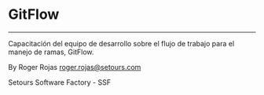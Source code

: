 # GitFlow
-------------------------------------------------------------------------------------------------
Capacitación del equipo de desarrollo sobre el flujo de trabajo para el manejo de ramas, GitFlow.

By Roger Rojas <roger.rojas@setours.com>

Setours Software Factory - SSF
